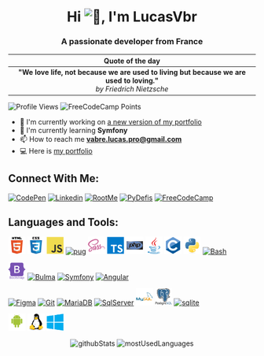 <!-- Header --><div align="center">

# Hi <img src="https://raw.githubusercontent.com/iampavangandhi/iampavangandhi/master/gifs/Hi.gif" alt="👋" width="50px"/>, I'm LucasVbr
### A passionate developer from France

<table>
  <thead>
    <tr><th>Quote of the day</th></tr>
  <thead>
  
  <tbody>
    <tr><td><center>
      <b>"We love life, not because we are used to living but because we are used to loving."</b><br>
      <i>by Friedrich Nietzsche</i>
    </center></td></tr>
  </tbody>
</table>

</div>

<!-- Badges -->
<img src="https://komarev.com/ghpvc/?username=lucasvbr&amp;label=Profile%20views&amp;color=0e75b6&amp;style=flat" alt="Profile Views" /> <img src="https://img.shields.io/freecodecamp/points/lucasvbr?label=FreeCodeCamp%20points" alt="FreeCodeCamp Points" /> 

<!-- About -->
- 🔭 I'm currently working on <a href="https://github.com/LucasVbr/Portfolio">a new version of my portfolio</a>
- 🌱 I'm currently learning **Symfony**
- 📫 How to reach me **vabre.lucas.pro@gmail.com**
- 💻 Here is <a href="https://lucasvbr.github.io/Portfolio">my portfolio</a>


<!-- Connect With Me -->
## Connect With Me:
<a href="https://codepen.io/LucasVbr"><img src="https://raw.githubusercontent.com/rahuldkjain/github-profile-readme-generator/master/src/images/icons/Social/codepen.svg" alt="CodePen" width="35px"/></a>
<a href="https://www.linkedin.com/in/lucasvbr"><img src="https://raw.githubusercontent.com/rahuldkjain/github-profile-readme-generator/master/src/images/icons/Social/linked-in-alt.svg" alt="Linkedin" width="35px"/></a>
<a href="https://www.root-me.org/LucasVbr?lang=fr"><img src="https://www.root-me.org/IMG/logo/siteon0.svg" alt="RootMe" width="35px"/></a>
<a href="https://pydefis.callicode.fr/user/mhof/LucasVbr/bba98551173e6b21"><img src="https://pydefis.callicode.fr/static/callicode-vsm.png" alt="PyDefis" width="35px"/></a>
<a href="https://www.freecodecamp.org/LucasVbr"><img src="https://d33wubrfki0l68.cloudfront.net/bbfa33a202e8612d49b6c1ed05c1fdd8e4001566/bbdd1/img/fcc_secondary_small.svg" alt="FreeCodeCamp" width="35px"/></a>


<!-- Language and Tools -->
## Languages and Tools:
<a href="https://www.w3.org/html/"><img src="https://raw.githubusercontent.com/devicons/devicon/master/icons/html5/html5-original-wordmark.svg" alt="HTML5" width="35px"/></a>
<a href="https://www.w3schools.com/css/"><img src="https://raw.githubusercontent.com/devicons/devicon/master/icons/css3/css3-original-wordmark.svg" alt="CSS3" width="35px"/></a>
<a href="https://developer.mozilla.org/en-US/docs/Web/JavaScript"><img src="https://raw.githubusercontent.com/devicons/devicon/master/icons/javascript/javascript-original.svg" alt="Javascript" width="35px"/></a>
<a href="https://pugjs.org"><img src="https://cdn.worldvectorlogo.com/logos/pug.svg" alt="pug" width="35px"/></a>
<a href="https://sass-lang.com"><img src="https://raw.githubusercontent.com/devicons/devicon/master/icons/sass/sass-original.svg" alt="SASS" width="35px"/></a>
<a href="https://www.typescriptlang.org/"><img src="https://raw.githubusercontent.com/devicons/devicon/master/icons/typescript/typescript-original.svg" alt="Typescript" width="35px"/></a>
<a href="https://www.php.net"><img src="https://raw.githubusercontent.com/devicons/devicon/master/icons/php/php-original.svg" alt="PHP" width="35px"/></a>
<a href="https://www.java.com"><img src="https://raw.githubusercontent.com/devicons/devicon/master/icons/java/java-original.svg" alt="Java" width="35px"/></a>
<a href="https://www.cprogramming.com/"><img src="https://raw.githubusercontent.com/devicons/devicon/master/icons/c/c-original.svg" alt="C" width="35px"/></a>
<a href="https://www.python.org"><img src="https://raw.githubusercontent.com/devicons/devicon/master/icons/python/python-original.svg" alt="Python" width="35px"/></a>
<a href="https://www.gnu.org/software/bash/"><img src="https://www.vectorlogo.zone/logos/gnu_bash/gnu_bash-icon.svg" alt="Bash" width="35px"/></a>

<a href="https://getbootstrap.com"><img src="https://raw.githubusercontent.com/devicons/devicon/master/icons/bootstrap/bootstrap-plain-wordmark.svg" alt="Bootstrap" width="35px"/></a>
<a href="https://bulma.io/"><img src="https://raw.githubusercontent.com/gilbarbara/logos/804dc257b59e144eaca5bc6ffd16949752c6f789/logos/bulma.svg" alt="Bulma" width="35px"/></a>
<a href="https://symfony.com"><img src="https://cdn.jsdelivr.net/gh/devicons/devicon/icons/symfony/symfony-original.svg" alt="Symfony" width="35px"/></a>
<a href="https://angular.io"><img src="https://angular.io/assets/images/logos/angular/angular.svg" alt="Angular" width="35px"/></a>

<a href="https://www.figma.com/"><img src="https://www.vectorlogo.zone/logos/figma/figma-icon.svg" alt="Figma" width="35px"/></a>
<a href="https://git-scm.com/"><img src="https://www.vectorlogo.zone/logos/git-scm/git-scm-icon.svg" alt="Git" width="35px"/></a>
<a href="https://mariadb.org/"><img src="https://www.vectorlogo.zone/logos/mariadb/mariadb-icon.svg" alt="MariaDB" width="35px"/></a>
<a href="https://www.microsoft.com/en-us/sql-server"><img src="https://www.svgrepo.com/show/303229/microsoft-sql-server-logo.svg" alt="SqlServer" width="35px"/></a>
<a href="https://www.mysql.com/"><img src="https://raw.githubusercontent.com/devicons/devicon/master/icons/mysql/mysql-original-wordmark.svg" alt="MySql" width="35px"/></a>
<a href="https://www.postgresql.org"><img src="https://raw.githubusercontent.com/devicons/devicon/master/icons/postgresql/postgresql-original-wordmark.svg" alt="PostgreSql" width="35px"/></a>
<a href="https://www.sqlite.org/"><img src="https://www.vectorlogo.zone/logos/sqlite/sqlite-icon.svg" alt="sqlite" width="35px"/></a>

<a href="https://developer.android.com"><img src="https://raw.githubusercontent.com/devicons/devicon/master/icons/android/android-original-wordmark.svg" alt="Android" width="35px"/></a>
<a href="https://www.linux.org/"><img src="https://raw.githubusercontent.com/devicons/devicon/master/icons/linux/linux-original.svg" alt="Linux" width="35px"/></a>
<a href="https://developer.microsoft.com/fr-fr/windows/"><img src="https://raw.githubusercontent.com/devicons/devicon/1119b9f84c0290e0f0b38982099a2bd027a48bf1/icons/windows8/windows8-original.svg" alt="Windows" width="35px"/></a>



<!-- Stats -->
<div align="center">

<img src="https://github-readme-stats.vercel.app/api?username=lucasvbr&show_icons=true&locale=en" alt="githubStats" />
<img src="https://github-readme-stats.vercel.app/api/top-langs?username=lucasvbr&show_icons=true&locale=en&layout=compact" alt="mostUsedLanguages" />


</div>